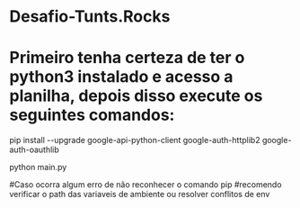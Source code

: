 # Desafio-Tunts.Rocks

# Primeiro tenha certeza de ter o python3 instalado e acesso a planilha, depois disso execute os seguintes comandos:

pip install --upgrade google-api-python-client google-auth-httplib2 google-auth-oauthlib

python main.py

#Caso ocorra algum erro de não reconhecer o comando pip
#recomendo verificar o path das variaveis de ambiente ou resolver conflitos de env 


